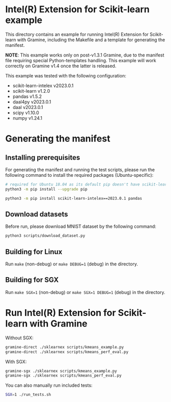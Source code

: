 # Intel(R) Extension for Scikit-learn example

This directory contains an example for running Intel(R) Extension for
Scikit-learn with Gramine, including the Makefile and a template for generating
the manifest.

**NOTE**: This example works only on post-v1.3.1 Gramine, due to the manifest
file requiring special Python-templates handling. This example will work
correctly on Gramine v1.4 once the latter is released.

This example was tested with the following configuration:
- scikit-learn-intelex v2023.0.1
- scikit-learn v1.2.0
- pandas v1.5.2
- daal4py v2023.0.1
- daal v2023.0.1
- scipy v1.10.0
- numpy v1.24.1

# Generating the manifest

## Installing prerequisites

For generating the manifest and running the test scripts, please run the
following command to install the required packages (Ubuntu-specific):

```sh
# required for Ubuntu 18.04 as its default pip doesn't have scikit-learn package
python3 -m pip install --upgrade pip

python3 -m pip install scikit-learn-intelex==2023.0.1 pandas
```

## Download datasets

Before run, please download MNIST dataset by the following command:

```sh
python3 scripts/download_dataset.py
```

## Building for Linux

Run `make` (non-debug) or `make DEBUG=1` (debug) in the directory.

## Building for SGX

Run `make SGX=1` (non-debug) or `make SGX=1 DEBUG=1` (debug) in the directory.

# Run Intel(R) Extension for Scikit-learn with Gramine

Without SGX:

```sh
gramine-direct ./sklearnex scripts/kmeans_example.py
gramine-direct ./sklearnex scripts/kmeans_perf_eval.py
```

With SGX:

```sh
gramine-sgx ./sklearnex scripts/kmeans_example.py
gramine-sgx ./sklearnex scripts/kmeans_perf_eval.py
```

You can also manually run included tests:

```sh
SGX=1 ./run_tests.sh
```
